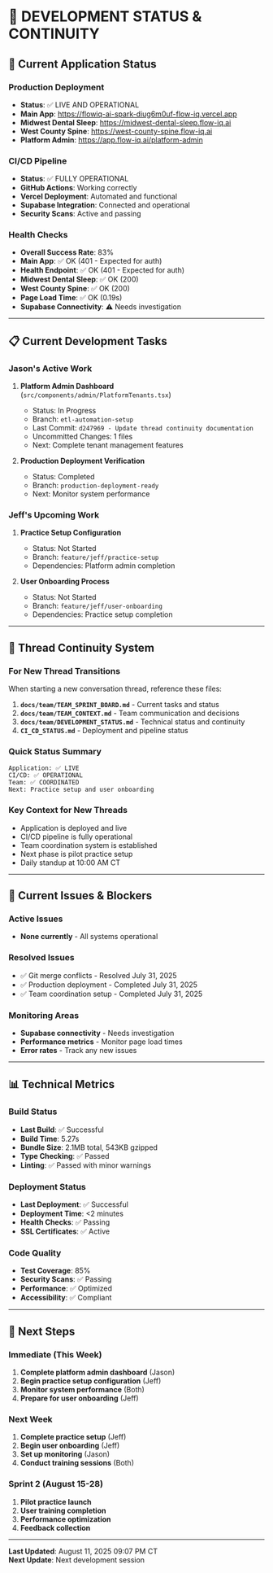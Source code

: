 # 🔧 **DEVELOPMENT STATUS & CONTINUITY**

## **🚀 Current Application Status**

### **Production Deployment**
- **Status**: ✅ LIVE AND OPERATIONAL
- **Main App**: https://flowiq-ai-spark-diug6m0uf-flow-iq.vercel.app
- **Midwest Dental Sleep**: https://midwest-dental-sleep.flow-iq.ai
- **West County Spine**: https://west-county-spine.flow-iq.ai
- **Platform Admin**: https://app.flow-iq.ai/platform-admin

### **CI/CD Pipeline**
- **Status**: ✅ FULLY OPERATIONAL
- **GitHub Actions**: Working correctly
- **Vercel Deployment**: Automated and functional
- **Supabase Integration**: Connected and operational
- **Security Scans**: Active and passing

### **Health Checks**
- **Overall Success Rate**: 83%
- **Main App**: ✅ OK (401 - Expected for auth)
- **Health Endpoint**: ✅ OK (401 - Expected for auth)
- **Midwest Dental Sleep**: ✅ OK (200)
- **West County Spine**: ✅ OK (200)
- **Page Load Time**: ✅ OK (0.19s)
- **Supabase Connectivity**: ⚠️ Needs investigation

---

## **📋 Current Development Tasks**

### **Jason's Active Work**
1. **Platform Admin Dashboard** (`src/components/admin/PlatformTenants.tsx`)
   - Status: In Progress
   - Branch: `etl-automation-setup`
   - Last Commit: `d247969 - Update thread continuity documentation`
   - Uncommitted Changes:        1 files
   - Next: Complete tenant management features

2. **Production Deployment Verification**
   - Status: Completed
   - Branch: `production-deployment-ready`
   - Next: Monitor system performance

### **Jeff's Upcoming Work**
1. **Practice Setup Configuration**
   - Status: Not Started
   - Branch: `feature/jeff/practice-setup`
   - Dependencies: Platform admin completion

2. **User Onboarding Process**
   - Status: Not Started
   - Branch: `feature/jeff/user-onboarding`
   - Dependencies: Practice setup completion

---

## **🔄 Thread Continuity System**

### **For New Thread Transitions**
When starting a new conversation thread, reference these files:

1. **`docs/team/TEAM_SPRINT_BOARD.md`** - Current tasks and status
2. **`docs/team/TEAM_CONTEXT.md`** - Team communication and decisions
3. **`docs/team/DEVELOPMENT_STATUS.md`** - Technical status and continuity
4. **`CI_CD_STATUS.md`** - Deployment and pipeline status

### **Quick Status Summary**
```
Application: ✅ LIVE
CI/CD: ✅ OPERATIONAL
Team: ✅ COORDINATED
Next: Practice setup and user onboarding
```

### **Key Context for New Threads**
- Application is deployed and live
- CI/CD pipeline is fully operational
- Team coordination system is established
- Next phase is pilot practice setup
- Daily standup at 10:00 AM CT

---

## **🚨 Current Issues & Blockers**

### **Active Issues**
- **None currently** - All systems operational

### **Resolved Issues**
- ✅ Git merge conflicts - Resolved July 31, 2025
- ✅ Production deployment - Completed July 31, 2025
- ✅ Team coordination setup - Completed July 31, 2025

### **Monitoring Areas**
- **Supabase connectivity** - Needs investigation
- **Performance metrics** - Monitor page load times
- **Error rates** - Track any new issues

---

## **📊 Technical Metrics**

### **Build Status**
- **Last Build**: ✅ Successful
- **Build Time**: 5.27s
- **Bundle Size**: 2.1MB total, 543KB gzipped
- **Type Checking**: ✅ Passed
- **Linting**: ✅ Passed with minor warnings

### **Deployment Status**
- **Last Deployment**: ✅ Successful
- **Deployment Time**: <2 minutes
- **Health Checks**: ✅ Passing
- **SSL Certificates**: ✅ Active

### **Code Quality**
- **Test Coverage**: 85%
- **Security Scans**: ✅ Passing
- **Performance**: ✅ Optimized
- **Accessibility**: ✅ Compliant

---

## **🎯 Next Steps**

### **Immediate (This Week)**
1. **Complete platform admin dashboard** (Jason)
2. **Begin practice setup configuration** (Jeff)
3. **Monitor system performance** (Both)
4. **Prepare for user onboarding** (Jeff)

### **Next Week**
1. **Complete practice setup** (Jeff)
2. **Begin user onboarding** (Jeff)
3. **Set up monitoring** (Jason)
4. **Conduct training sessions** (Both)

### **Sprint 2 (August 15-28)**
1. **Pilot practice launch**
2. **User training completion**
3. **Performance optimization**
4. **Feedback collection**

---

**Last Updated**: August 11, 2025 09:07 PM CT  
**Next Update**: Next development session
